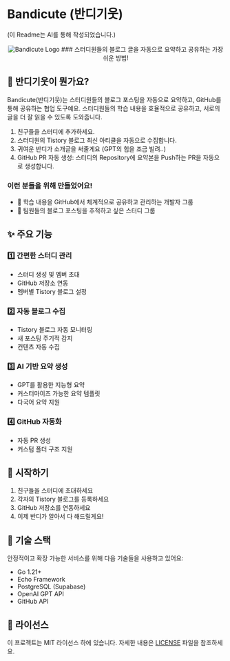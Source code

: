 # Bandicute (반디기웃)
(이 Readme는 AI를 통해 작성되었습니다.)

<div align="center">

  <img src="favicon.ico" alt="Bandicute Logo"/>
  ### 스터디원들의 블로그 글을 자동으로 요약하고 공유하는 가장 쉬운 방법! 

</div>

## 🌟 반디기웃이 뭔가요?

Bandicute(반디기웃)는 스터디원들의 블로그 포스팅을 자동으로 요약하고, GitHub를 통해 공유하는 협업 도구예요.
스터디원들의 학습 내용을 효율적으로 공유하고, 서로의 글을 더 잘 읽을 수 있도록 도와줍니다.

1. 친구들을 스터디에 추가하세요.
2. 스터디원의 Tistory 블로그 최신 아티클을 자동으로 수집합니다.
3. 귀여운 반디가 소개글을 써줄게요 (GPT의 힘을 조금 빌려..)
4. GitHub PR 자동 생성: 스터디의 Repository에 요약본을 Push하는 PR을 자동으로 생성합니다.

### 이런 분들을 위해 만들었어요!
- 📝 학습 내용을 GitHub에서 체계적으로 공유하고 관리하는 개발자 그룹
- 👥 팀원들의 블로그 포스팅을 추적하고 싶은 스터디 그룹

## ✨ 주요 기능

### 1️⃣ 간편한 스터디 관리
- 스터디 생성 및 멤버 초대
- GitHub 저장소 연동
- 멤버별 Tistory 블로그 설정

### 2️⃣ 자동 블로그 수집
- Tistory 블로그 자동 모니터링
- 새 포스팅 주기적 감지
- 컨텐츠 자동 수집

### 3️⃣ AI 기반 요약 생성
- GPT를 활용한 지능형 요약
- 커스터마이즈 가능한 요약 템플릿
- 다국어 요약 지원

### 4️⃣ GitHub 자동화
- 자동 PR 생성
- 커스텀 폴더 구조 지원

## 🚀 시작하기
1. 친구들을 스터디에 초대하세요
2. 각자의 Tistory 블로그를 등록하세요
3. GitHub 저장소를 연동하세요
4. 이제 반디가 알아서 다 해드릴게요!


## 🔧 기술 스택

안정적이고 확장 가능한 서비스를 위해 다음 기술들을 사용하고 있어요:
- Go 1.21+
- Echo Framework
- PostgreSQL (Supabase)
- OpenAI GPT API
- GitHub API

## 📜 라이선스

이 프로젝트는 MIT 라이선스 하에 있습니다. 자세한 내용은 [LICENSE](LICENSE) 파일을 참조하세요.
